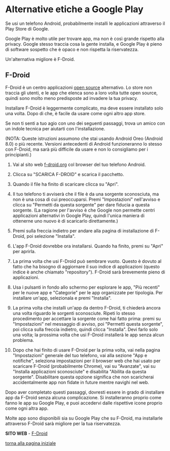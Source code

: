 # Alternative etiche a Google Play

Se usi un telefono Android, probabilmente installi le applicazioni attraverso il Play Store di Google. 

Google Play è molto utile per trovare app, ma non è così grande rispetto alla privacy. 
Google stesso traccia cosa la gente installa, e Google Play è pieno di software sospetto che 
è opaco e non rispetta la riservatezza. 

Un'alternativa migliore è F-Droid. 

## F-Droid

F-Droid è un centro applicazioni [open source](https://switching.social/what-is-open-source-software/) alternativo. 
Lo store non traccia gli utenti, e le app che elenca sono a loro volta tutte open source, 
quindi sono molto meno predisposte ad invadere la tua privacy. 

Installare F-Droid è leggermente complicato, ma deve essere installato solo una volta. 
Dopo di che, è facile da usare come ogni altro app store. 

Se non ti senti a tuo agio con uno dei seguenti passaggi, 
trova un amico con un indole tecnica per aiutarti con l'installazione. 

(NOTA: Queste istruzioni assumono che stai usando Android Oreo (Android 8.0) o più recente. 
Versioni antecedenti di Android funzioneranno lo stesso con F-Droid, 
ma sarà più difficile da usare e non lo consigliamo per i principianti.)

1. Vai al sito web [f-droid.org](https://f-droid.org/) col browser del tuo telefono Android. 

2. Clicca su "SCARICA F-DROID" e scarica il pacchetto. 

3. Quando il file ha finito di scaricare clicca su "Apri". 

4. Il tuo telefono ti avviserà che il file è da una sorgente sconosciuta, ma non 
è una cosa di cui preoccuparsi. Premi "Impostazioni" nell'avviso e clicca su 
"Permetti da questa sorgente" per dare fiducia a questa sorgente. (La ragione per 
l'avviso è che Google non permette centri applicazioni alternativi in Google Play, 
quindi l'unica maniera di ottenerne uno nuovo è di scaricarlo direttamente.)

5. Premi sulla freccia indietro per andare alla pagina di installazione di F-Droid, poi 
selezione "Installa". 

6. L'app F-Droid dovrebbe ora installarsi. Quando ha finito, premi su "Apri" per aprirla. 

7. La prima volta che usi F-Droid può sembrare vuoto. 
Questo è dovuto al fatto che ha bisogno di aggiornare il suo indice di applicazioni 
(questo indice è anche chiamato "repository"). F-Droid sarà brevemente pieno di applicazioni. 

8. Usa i pulsanti in fondo allo schermo per esplorare le app, "Più recenti" per le nuove 
app e "Categorie" per le app organizzate per tipologia. Per installare un'app, selezionala 
e premi "Installa". 

9. La prima volta che installi un'app da dentro F-Droid, ti chiederà ancora una volta 
riguardo le sorgenti sconosciute. Ripeti lo stesso procedimento per accettare la sorgente 
come hai fatto prima: premi su "Impostazioni" nel messaggio di avviso, poi "Permetti questa 
sorgente", poi clicca sulla freccia indietro, quindi clicca "Installa". Devi farlo solo una 
volta; la prossima volta che usi F-Droid installerà le app senza alcun problema. 

10. Dopo che hai finito di usare F-Droid per la prima volta, vai nella pagina "Impostazioni" 
generale del tuo telefono, vai alla sezione "App e notifiche", seleziona impostazioni per 
il browser web che hai usato per scaricare F-Droid (probabilmente Chrome), vai su 
"Avanzate", vai su "Installa applicazioni sconosciute" e disabilita "Abilita da questa 
sorgente". Disabilitare questa opzione significa che non scaricherai accidentalmente 
app non fidate in future mentre navighi nel web. 

Dopo aver completato questi passaggi, dovresti essere in grado di installare app da F-Droid 
senza alcuna complicazione. Si installeranno proprio come fanno le app su Google Play, 
e puoi accedervi dalle rispettive icone proprio come ogni altra app. 

Molte app sono disponibili sia su Google Play che su F-Droid, ma installarle attraverso 
F-Droid sarà migliore per la tua riservatezza. 

**SITO WEB** - [F-Droid](https://f-droid.org/)

[torna alla pagina iniziale](index)
